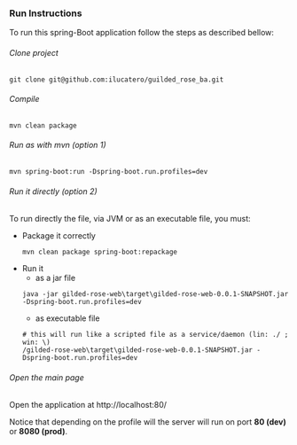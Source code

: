 ### Run Instructions

To run this spring-Boot application follow the steps as described bellow:

###### Clone project
```
git clone git@github.com:ilucatero/guilded_rose_ba.git
```


###### Compile
```
mvn clean package
```


###### Run as with mvn (option 1)
```
mvn spring-boot:run -Dspring-boot.run.profiles=dev
```

###### Run it directly (option 2)
To run directly the file, via JVM or as an executable file, you must:
  * Package it correctly
    ```
    mvn clean package spring-boot:repackage 
    ```
  * Run it
    - as a jar file
    ```
    java -jar gilded-rose-web\target\gilded-rose-web-0.0.1-SNAPSHOT.jar -Dspring-boot.run.profiles=dev
    ```
    - as executable file
    ```
    # this will run like a scripted file as a service/daemon (lin: ./ ; win: \)
    /gilded-rose-web\target\gilded-rose-web-0.0.1-SNAPSHOT.jar -Dspring-boot.run.profiles=dev
    ```


###### Open the main page

Open the application at http://localhost:80/

Notice that depending on the profile will the server will run on port **80 (dev)** or **8080 (prod)**.